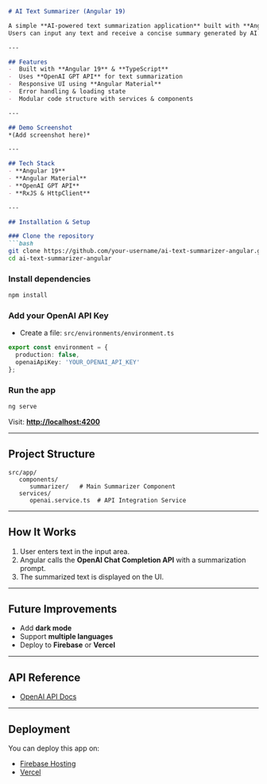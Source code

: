 ````markdown
# AI Text Summarizer (Angular 19)

A simple **AI-powered text summarization application** built with **Angular 19** and **OpenAI GPT API**.  
Users can input any text and receive a concise summary generated by AI.

---

## Features
-  Built with **Angular 19** & **TypeScript**
-  Uses **OpenAI GPT API** for text summarization
-  Responsive UI using **Angular Material**
-  Error handling & loading state
-  Modular code structure with services & components

---

## Demo Screenshot
*(Add screenshot here)*

---

## Tech Stack
- **Angular 19**
- **Angular Material**
- **OpenAI GPT API**
- **RxJS & HttpClient**

---

## Installation & Setup

### Clone the repository
```bash
git clone https://github.com/your-username/ai-text-summarizer-angular.git
cd ai-text-summarizer-angular
````

### Install dependencies

```bash
npm install
```

### Add your OpenAI API Key

* Create a file: `src/environments/environment.ts`

```typescript
export const environment = {
  production: false,
  openaiApiKey: 'YOUR_OPENAI_API_KEY'
};
```

### Run the app

```bash
ng serve
```

Visit: **[http://localhost:4200](http://localhost:4200)**

---

## Project Structure

```
src/app/
   components/
      summarizer/   # Main Summarizer Component
   services/
      openai.service.ts  # API Integration Service
```

---

## How It Works

1. User enters text in the input area.
2. Angular calls the **OpenAI Chat Completion API** with a summarization prompt.
3. The summarized text is displayed on the UI.

---

## Future Improvements

* Add **dark mode**
* Support **multiple languages**
* Deploy to **Firebase** or **Vercel**

---

## API Reference

* [OpenAI API Docs](https://platform.openai.com/docs/api-reference)

---

## Deployment

You can deploy this app on:

* [Firebase Hosting](https://firebase.google.com/docs/hosting)
* [Vercel](https://vercel.com)
